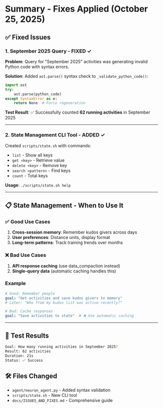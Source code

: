 # Summary - Fixes Applied (October 25, 2025)

## ✅ Fixed Issues

### 1. September 2025 Query - FIXED ✓
**Problem**: Query for "September 2025" activities was generating invalid Python code with syntax errors.

**Solution**: Added `ast.parse()` syntax check to `_validate_python_code()`:
```python
import ast
try:
    ast.parse(python_code)
except SyntaxError as e:
    return None  # Force regeneration
```

**Test Result**: ✅ Successfully counted **62 running activities** in September 2025

---

### 2. State Management CLI Tool - ADDED ✓
Created `scripts/state.sh` with commands:
- `list` - Show all keys
- `get <key>` - Retrieve value
- `delete <key>` - Remove key
- `search <pattern>` - Find keys
- `count` - Total keys

**Usage**: `./scripts/state.sh help`

---

## 📋 State Management - When to Use It

### ✅ Good Use Cases
1. **Cross-session memory**: Remember kudos givers across days
2. **User preferences**: Distance units, display format
3. **Long-term patterns**: Track training trends over months

### ❌ Bad Use Cases
1. **API response caching** (use data_compaction instead)
2. **Single-query data** (automatic caching handles this)

### Example
```yaml
# Good: Remember people
goal: "Get activities and save kudos givers to memory"
# Later: "Who from my kudos list was active recently?"

# Bad: Cache responses
goal: "Save activities to state"  # ❌ Use automatic caching
```

---

## 🎯 Test Results

```bash
Goal: How many running activities in September 2025?
Result: 62 activities
Duration: 21s
Status: ✅ Success
```

## 🛠️ Files Changed
- `agent/neuron_agent.py` - Added syntax validation
- `scripts/state.sh` - New CLI tool
- `docs/ISSUES_AND_FIXES.md` - Comprehensive guide

